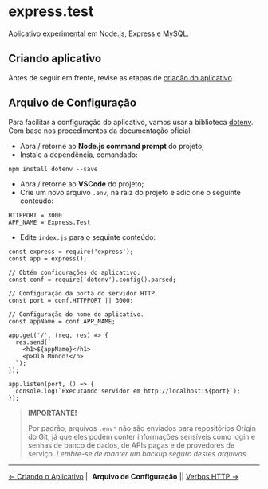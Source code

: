 
# express.test
Aplicativo experimental em Node.js, Express e MySQL.

## Criando aplicativo
Antes de seguir em frente, revise as etapas de [criação do aplicativo](https://github.com/Luferat/express.test/tree/Atividade.01_Criando_o_Aplicativo).

## Arquivo de Configuração
Para facilitar a configuração do aplicativo, vamos usar a biblioteca [dotenv](https://github.com/motdotla/dotenv). Com base nos procedimentos da documentação oficial:
 - Abra / retorne ao **Node.js command prompt** do projeto;
 - Instale a dependência, comandado:

```npm install dotenv --save```

 - Abra / retorne ao **VSCode** do projeto;
 - Crie um novo arquivo `.env`, na raiz do projeto e adicione o seguinte conteúdo:
```
HTTPPORT = 3000
APP_NAME = Express.Test
```
 - Edite `index.js` para o seguinte conteúdo:
```
const express = require('express');
const app = express();

// Obtém configurações do aplicativo.
const conf = require('dotenv').config().parsed;

// Configuração da porta do servidor HTTP.
const port = conf.HTTPPORT || 3000;

// Configuração do nome do aplicativo.
const appName = conf.APP_NAME;

app.get('/', (req, res) => {
  res.send(`
    <h1>${appName}</h1>
    <p>Olá Mundo!</p>
  `);
});

app.listen(port, () => {
  console.log(`Executando servidor em http://localhost:${port}`);
});
``` 

> **IMPORTANTE!** 
> 
> Por padrão, arquivos `.env*` não são enviados para repositórios Origin do Git, já que eles podem conter informações sensíveis como login e senhas de banco de dados, de APIs pagas e de provedores de serviço.
> *Lembre-se de manter um backup seguro destes arquivos.*
---
[← Criando o Aplicativo](https://github.com/Luferat/express.test/tree/Atividade.01_Criando_o_Aplicativo) || **Arquivo de Configuração** || [Verbos HTTP →](https://github.com/Luferat/express.test/tree/Atividade.03_Verbos_HTTP)
